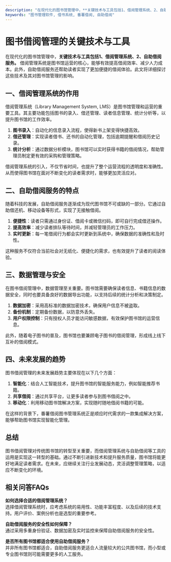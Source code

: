 ```yaml
---
description: "在现代化的图书馆管理中，**关键技术与工具包括1、借阅管理系统、2、自助借阅服务。** 借阅管理系统是图书馆运营的核心，能够有效提高借阅效率、减少人力成本。此外，自助借阅服务还帮助读者实现了更加便捷的借阅体验。此文将详细探讨这些技术及其对图书馆管理的影响。"
keywords: "图书管理软件, 借书系统, 番薯借阅, 自助借阅"
---
```

# 图书借阅管理的关键技术与工具

在现代化的图书馆管理中，**关键技术与工具包括1、借阅管理系统、2、自助借阅服务。** 借阅管理系统是图书馆运营的核心，能够有效提高借阅效率、减少人力成本。此外，自助借阅服务还帮助读者实现了更加便捷的借阅体验。此文将详细探讨这些技术及其对图书馆管理的影响。

## 一、借阅管理系统的作用

借阅管理系统（Library Management System, LMS）是图书馆管理和运营的重要工具。其主要功能包括图书的录入、借还管理、读者信息管理、统计分析等，以提升图书馆的工作效率。

1. **图书录入**：自动化的信息录入流程，使得新书上架变得快捷高效。
2. **借还管理**：实现读者借书、还书的自动化管理，包括逾期提醒和借阅历史记录。
3. **统计分析**：通过数据分析模块，图书馆可以实时获得书籍的借阅情况，帮助管理员制定更有效的采购和管理策略。

借阅管理系统的引入，不仅节省时间，也提升了整个运营流程的透明度和准确性。从而使得图书馆在面对不断变化的读者需求时，能够更加灵活应对。

## 二、自助借阅服务的特点

随着科技的发展，自助借阅服务逐渐成为现代图书馆不可或缺的一部分。它通过自助借还机、移动设备等形式，实现了无接触借阅。

1. **便捷性**：读者只需通过身份证、借阅卡或微信扫码，即可自行完成借还操作。
2. **提高效率**：减少读者排队等待时间，并减轻管理员的工作压力。
3. **实时更新**：每一笔借阅行为都会实时更新到系统中，确保数据的准确性和及时性。

这种服务不仅符合当前社会对无纸化、便捷化的需求，也有效提升了读者的阅读体验。

## 三、数据管理与安全

在图书借阅管理中，数据管理至关重要。图书馆需要确保读者信息、书籍信息的数据安全，同时也要具备良好的数据导出功能，以支持后续的统计分析和决策制定。

1. **数据加密**：采用高标准的数据加密技术，确保用户信息不被盗取。
2. **备份机制**：定期备份数据，以防意外丢失。
3. **用户权限控制**：只有授权人员才能访问敏感数据，有效保护图书馆的运营信息。

此外，随着电子图书的普及，图书馆也要兼顾电子图书的借阅管理，形成线上线下互补的借阅模式。

## 四、未来发展的趋势

图书借阅管理的未来发展趋势主要体现在以下几个方面：

1. **智能化**：结合人工智能技术，提升图书馆的智能服务能力，例如智能推荐书籍。
2. **共享借阅**：通过共享平台，让更多读者参与到图书借阅之中。
3. **移动化**：利用移动图书馆解决方案，实现随时随地借阅书籍的可能。

在这样的背景下，番薯借阅图书管理系统正是顺应时代需求的一款集成解决方案，能够帮助图书馆实现智能化管理。

## 总结

图书借阅管理对传统图书馆的转型至关重要，而借阅管理系统与自助借阅等工具的运用是实现这一转型的基础。通过不断引进新技术和提升服务质量，图书馆将能更好地满足读者需求。在未来，应继续关注行业发展动态，灵活调整管理策略，以适应不断变化的环境。

## 相关问答FAQs

**如何选择合适的借阅管理系统？**  
选择借阅管理系统时，应考虑系统的易用性、功能丰富程度、以及后续的技术支持。用户评价、案例分析也是选型的重要参考。

**自助借阅服务的安全性如何保障？**  
通过采用多重身份验证、数据加密及实时监控来保障自助借阅服务的安全性。

**是否所有图书馆都适合使用自助借阅服务？**  
并非所有图书馆都适合，自助借阅服务更适合人流量较大的公共图书馆，而小型或专业图书馆则可能需要更多的人工服务。
